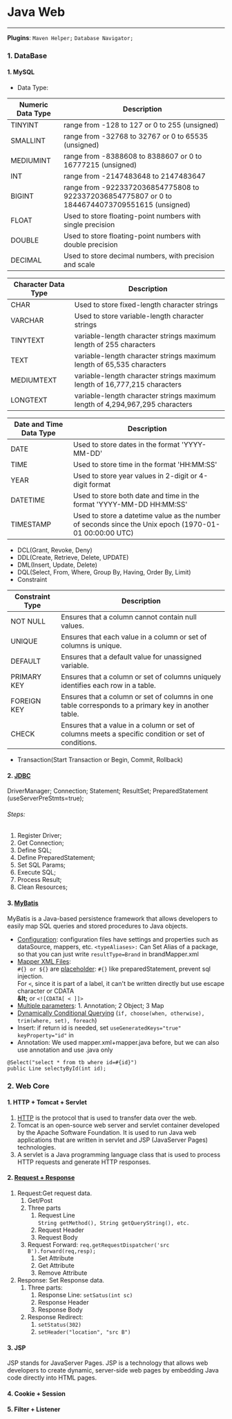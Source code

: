 # Java Web

---
**Plugins**: `Maven Helper;` `Database Navigator;`
### 1. DataBase

#### 1. MySQL

- Data Type:

| Numeric Data Type | Description                                                                                    |
|-------------------|------------------------------------------------------------------------------------------------|
| TINYINT           | range from -128 to 127 or 0 to 255 (unsigned)                                                  |
| SMALLINT          | range from -32768 to 32767 or 0 to 65535 (unsigned)                                            |
| MEDIUMINT         | range from -8388608 to 8388607 or 0 to 16777215 (unsigned)                                     |
| INT               | range from -2147483648 to 2147483647                                                           |
| BIGINT            | range from -9223372036854775808 to 9223372036854775807 or 0 to 18446744073709551615 (unsigned) |
| FLOAT             | Used to store floating-point numbers with single precision                                     |
| DOUBLE            | Used to store floating-point numbers with double precision                                     |
| DECIMAL           | Used to store decimal numbers, with precision and scale                                        |

| Character Data Type | Description                                                                  |
|---------------------|------------------------------------------------------------------------------|
| CHAR                | Used to store fixed-length character strings                                 |
| VARCHAR             | Used to store variable-length character strings                              |
| TINYTEXT            | variable-length character strings maximum length of 255 characters           |
| TEXT                | variable-length character strings maximum length of 65,535 characters        |
| MEDIUMTEXT          | variable-length character strings maximum length of 16,777,215 characters    |
| LONGTEXT            | variable-length character strings maximum length of 4,294,967,295 characters |

| Date and Time Data Type | Description                                                                                            |
|-------------------------|--------------------------------------------------------------------------------------------------------|
| DATE                    | Used to store dates in the format 'YYYY-MM-DD'                                                         |
| TIME                    | Used to store time in the format 'HH:MM:SS'                                                            |
| YEAR                    | Used to store year values in 2-digit or 4-digit format                                                 |
| DATETIME                | Used to store both date and time in the format 'YYYY-MM-DD HH:MM:SS'                                   |
| TIMESTAMP               | Used to store a datetime value as the number of seconds since the Unix epoch (1970-01-01 00:00:00 UTC) |

- DCL(Grant, Revoke, Deny)
- DDL(Create, Retrieve, Delete, UPDATE)
- DML(Insert, Update, Delete)
- DQL(Select, From, Where, Group By, Having, Order By, Limit)
- Constraint

| Constraint Type | Description                                                                                         |
|-----------------|-----------------------------------------------------------------------------------------------------|
| NOT NULL        | Ensures that a column cannot contain null values.                                                   |
| UNIQUE          | Ensures that each value in a column or set of columns is unique.                                    |
| DEFAULT         | Ensures that a default value for unassigned variable.                                               |
| PRIMARY KEY     | Ensures that a column or set of columns uniquely identifies each row in a table.                    |
| FOREIGN KEY     | Ensures that a column or set of columns in one table corresponds to a primary key in another table. |
| CHECK           | Ensures that a value in a column or set of columns meets a specific condition or set of conditions. |

- Transaction(Start Transaction or Begin, Commit, Rollback)

#### 2. [JDBC](https://github.com/Tenphun0503/Practices_Java/blob/main/src/test/java/myjava/practices/jdbc/JDBCTest.java)

DriverManager; Connection; Statement; ResultSet; PreparedStatement (useServerPreStmts=true);

###### Steps:

1. Register Driver;
2. Get Connection;
3. Define SQL;
4. Define PreparedStatement;
5. Set SQL Params;
6. Execute SQL;
7. Process Result;
8. Clean Resources;

#### 3. [MyBatis](https://github.com/Tenphun0503/Practices_Java/blob/main/src/test/java/myjava/practices/mybatis/MyBatisTest.java)

MyBatis is a Java-based persistence framework that allows developers to easily map SQL queries and stored procedures to
Java objects.
- [Configuration](https://github.com/Tenphun0503/Practices_Java/blob/main/src/main/resources/mybatis-config.xml): 
configuration files have settings and properties such as dataSource, mappers, etc.
`<typeAliases>:` Can Set Alias of a package, so that you can just write `resultType=Brand` in brandMapper.xml  
- [Mapper XML Files](https://github.com/Tenphun0503/Practices_Java/tree/main/src/main/resources/myjava/practices/mybatis/mapper):  
  `#{} or ${}` are [placeholder](https://github.com/Tenphun0503/Practices_Java/blob/main/src/main/resources/myjava/practices/mybatis/mapper/brandMapper.xml): `#{}` like preparedStatement, prevent sql injection.  
  For `<`, since it is part of a label, it can't be written directly but use escape character or CDATA  
  **\&lt;** or  `<![CDATA[ < ]]>`
- [Multiple parameters](https://github.com/Tenphun0503/Practices_Java/blob/main/src/main/java/myjava/practices/mybatis/mapper/brandMapper.java): 1. Annotation; 2 Object; 3 Map
- [Dynamically Conditional Querying](https://github.com/Tenphun0503/Practices_Java/blob/main/src/main/resources/myjava/practices/mybatis/mapper/brandMapper.xml) (`if, choose(when, otherwise), trim(where, set), foreach`)
- Insert: if return id is needed, set `useGeneratedKeys="true" keyProperty="id"` in <insert>
- Annotation: We used mapper.xml+mapper.java before, but we can also use annotation and use .java only
```
@Select("select * from tb where id=#{id}")
public Line selectyById(int id);
```

### 2. Web Core
#### 1. HTTP + Tomcat + Servlet
1. [HTTP](https://github.com/Tenphun0503/Practices_Java/blob/main/src/main/java/myjava/practices/http/Server.java) is the protocol that is used to transfer data over the web.  
2. Tomcat is an open-source web server and servlet container developed by the Apache Software Foundation. 
It is used to run Java web applications that are written in servlet and JSP (JavaServer Pages) technologies.  
3. A servlet is a Java programming language class that is used to process HTTP requests and generate HTTP responses.

#### 2. [Request + Response](https://github.com/Tenphun0503/Practices_Java/blob/main/src/main/java/myjava/practices/tomcat/ServletDemo.java)
1. Request:Get request data.
   1. Get/Post
   2. Three parts
      1. Request Line  
        `String getMethod(), String getQueryString(), etc.`
      2. Request Header
      3. Request Body
   3. Request Forward: `req.getRequestDispatcher('src B').forward(req,resp);`
      1. Set Attribute
      2. Get Attribute
      3. Remove Attribute
2. Response: Set Response data.
   1. Three parts:
      1. Response Line: `setSatus(int sc)`
      2. Response Header
      3. Response Body
   2. Response Redirect:
      1. `setStatus(302)`
      2. `setHeader("location", "src B")`

#### 3. JSP
JSP stands for JavaServer Pages. JSP is a technology that allows web developers to create dynamic, server-side web pages by embedding Java code directly into HTML pages.
#### 4. Cookie + Session

#### 5. Filter + Listener

